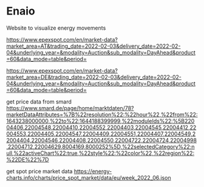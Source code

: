 # Enaio

Website to visualize energy movements

https://www.epexspot.com/en/market-data?market_area=AT&trading_date=2022-02-03&delivery_date=2022-02-04&underlying_year=&modality=Auction&sub_modality=DayAhead&product=60&data_mode=table&period=

https://www.epexspot.com/en/market-data?market_area=DE&trading_date=2022-02-03&delivery_date=2022-02-04&underlying_year=&modality=Auction&sub_modality=DayAhead&product=60&data_mode=table&period=

get price data from smard
https://www.smard.de/page/home/marktdaten/78?marketDataAttributes=%7B%22resolution%22:%22hour%22,%22from%22:1643238000000,%22to%22:1644188399999,%22moduleIds%22:%5B22004406,22004548,22004410,22004552,22004403,22004545,22004412,22004553,22004405,22004547,22004409,22004551,22004407,22004549,22004404,22004546,22004408,22004550,22004722,22004724,22004998,22004712,22004629,8004169,8000252%5D,%22selectedCategory%22:null,%22activeChart%22:true,%22style%22:%22color%22,%22region%22:%22DE%22%7D

get spot price market data
https://energy-charts.info/charts/price_spot_market/data/eu/week_2022_06.json

